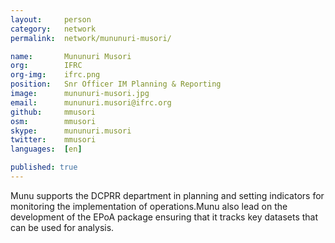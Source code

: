 ```yaml
---
layout:     person
category:   network
permalink:  network/mununuri-musori/

name:       Mununuri Musori
org:        IFRC
org-img:    ifrc.png
position:   Snr Officer IM Planning & Reporting
image:      mununuri-musori.jpg
email:      mununuri.musori@ifrc.org
github:     mmusori
osm:        mmusori
skype:      mununuri.musori
twitter:    mmusori
languages:  [en]

published: true
---
```

Munu supports the DCPRR department in planning and setting indicators for monitoring the implementation of operations.Munu also lead on the development of the EPoA package ensuring that it tracks key datasets that can be used for analysis.
